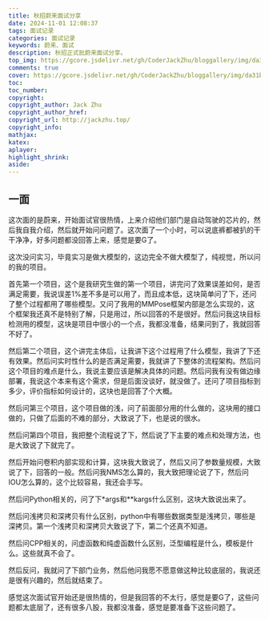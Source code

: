 ```yaml
---
title: 秋招蔚来面试分享
date: 2024-11-01 12:08:37
tags: 面试记录
categories: 面试记录
keywords: 蔚来、面试
description: 秋招正式批蔚来面试分享。
top_img: https://gcore.jsdelivr.net/gh/CoderJackZhu/bloggallery/img/da31bfb39d7d0fb356ac618060ece6b7.png
comments: true
cover: https://gcore.jsdelivr.net/gh/CoderJackZhu/bloggallery/img/da31bfb39d7d0fb356ac618060ece6b7.png
toc:
toc_number:
copyright:
copyright_author: Jack Zhu
copyright_author_href: 
copyright_url: http://jackzhu.top/
copyright_info: 
mathjax: 
katex: 
aplayer: 
highlight_shrink: 
aside: 
---
```


## 一面

这次面的是蔚来，开始面试官很热情，上来介绍他们部门是自动驾驶的芯片的，然后我自我介绍，然后就开始问问题了。这次面了一个小时，可以说底裤都被扒的干干净净，好多问题都没回答上来，感觉是要G了。

这次没问实习，毕竟实习是做大模型的，这边完全不做大模型了，纯视觉，所以问的我的项目。

首先第一个项目，这个是我研究生做的第一个项目，讲完问了效果误差如何，是否满足需要，我说误差1%差不多是可以用了，而且成本低，这块简单问了下，还问了整个过程都用了哪些模型。又问了我用的MMPose框架内部是怎么实现的，这个框架我还真不是特别了解，只是用过，所以回答的不是很好。然后问我这块目标检测用的模型，这块是项目中很小的一个点，我都没准备，结果问到了，我就回答不好了。

然后第二个项目，这个讲完主体后，让我讲下这个过程用了什么模型，我讲了下还有效果。然后问实时性什么的是否满足需要，我就讲了下整体的流程架构。然后问这个项目的难点是什么，我说主要应该是解决具体的问题。然后问我有没有做边缘部署，我说这个本来有这个需求，但是后面没谈好，就没做了。还问了项目指标到多少，评价指标如何设计的，这块也是回答了个大概。

然后问第三个项目，这个项目做的浅，问了前面部分用的什么做的，这块用的接口做的，只做了后面的不难的部分，大致说了下，也是说的很水。

然后问第四个项目，我把整个流程说了下，然后说了下主要的难点和处理方法，也是大致说了下就完了。

然后开始问卷积内部实现和计算，这块我大致说了，然后又问了参数量规模，大致说了下，回答的一般。然后问我NMS怎么算的，我大致把理论说了下，然后问IOU怎么算的，这个比较容易，我还会手写。

然后问Python相关的，问了下*args和**kargs什么区别，这块大致说出来了。

然后问浅拷贝和深拷贝有什么区别，python中有哪些数据类型是浅拷贝，哪些是深拷贝。第一个浅拷贝和深拷贝大致说了下，第二个还真不知道。

然后问CPP相关的，问虚函数和纯虚函数什么区别，泛型编程是什么，模板是什么。这些就真不会了。

然后反问，我就问了下部门业务，然后他问我愿不愿意做这种比较底层的，我说还是很有兴趣的，然后就结束了。

感觉这次面试官开始还是很热情的，但是我回答的不太行，感觉是要G了，这些问题都太底层了，还有很多八股，我都没准备，感觉是要准备下这些问题了。
